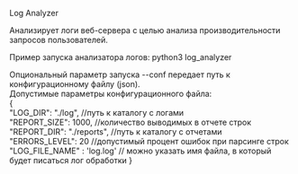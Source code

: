 Log Analyzer

Анализирует логи веб-сервера с целью анализа производительности запросов пользователей.

Пример запуска анализатора логов:
python3 log_analyzer

Опциональный параметр запуска --conf передает путь к конфигурационному файлу (json).  
Допустимые параметры конфигурационного файла:  
{  
    "LOG_DIR": "./log", //путь к каталогу с логами  
    "REPORT_SIZE": 1000, //количество выводимых в отчете строк  
    "REPORT_DIR": "./reports", //путь к каталогу с отчетами  
    "ERRORS_LEVEL": 20 //допустимый процент ошибок при парсинге строк
    "LOG_FILE_NAME" : 'log.log' // можно указать имя файла, в который будет писаться лог обработки 
}
